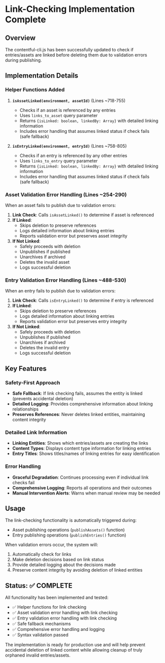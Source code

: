 # Link-Checking Implementation Complete

## Overview
The contentful-cli.js has been successfully updated to check if entries/assets are linked before deleting them due to validation errors during publishing.

## Implementation Details

### Helper Functions Added

1. **`isAssetLinked(environment, assetId)`** (Lines ~718-755)
   - Checks if an asset is referenced by any entries
   - Uses `links_to_asset` query parameter
   - Returns `{isLinked: boolean, linkedBy: Array}` with detailed linking information
   - Includes error handling that assumes linked status if check fails (safe fallback)

2. **`isEntryLinked(environment, entryId)`** (Lines ~758-805)
   - Checks if an entry is referenced by any other entries
   - Uses `links_to_entry` query parameter
   - Returns `{isLinked: boolean, linkedBy: Array}` with detailed linking information
   - Includes error handling that assumes linked status if check fails (safe fallback)

### Asset Validation Error Handling (Lines ~254-290)

When an asset fails to publish due to validation errors:
1. **Link Check**: Calls `isAssetLinked()` to determine if asset is referenced
2. **If Linked**: 
   - Skips deletion to preserve references
   - Logs detailed information about linking entries
   - Reports validation error but preserves asset integrity
3. **If Not Linked**:
   - Safely proceeds with deletion
   - Unpublishes if published
   - Unarchives if archived
   - Deletes the invalid asset
   - Logs successful deletion

### Entry Validation Error Handling (Lines ~488-530)

When an entry fails to publish due to validation errors:
1. **Link Check**: Calls `isEntryLinked()` to determine if entry is referenced
2. **If Linked**:
   - Skips deletion to preserve references
   - Logs detailed information about linking entries
   - Reports validation error but preserves entry integrity
3. **If Not Linked**:
   - Safely proceeds with deletion
   - Unpublishes if published
   - Unarchives if archived
   - Deletes the invalid entry
   - Logs successful deletion

## Key Features

### Safety-First Approach
- **Safe Fallback**: If link checking fails, assumes the entity is linked (prevents accidental deletion)
- **Detailed Logging**: Provides comprehensive information about linking relationships
- **Preserves References**: Never deletes linked entities, maintaining content integrity

### Detailed Link Information
- **Linking Entities**: Shows which entries/assets are creating the links
- **Content Types**: Displays content type information for linking entries
- **Entry Titles**: Shows titles/names of linking entries for easy identification

### Error Handling
- **Graceful Degradation**: Continues processing even if individual link checks fail
- **Comprehensive Logging**: Reports all operations and their outcomes
- **Manual Intervention Alerts**: Warns when manual review may be needed

## Usage

The link-checking functionality is automatically triggered during:
- Asset publishing operations (`publishAssets()` function)
- Entry publishing operations (`publishEntries()` function)

When validation errors occur, the system will:
1. Automatically check for links
2. Make deletion decisions based on link status
3. Provide detailed logging about the decisions made
4. Preserve content integrity by avoiding deletion of linked entities

## Status: ✅ COMPLETE

All functionality has been implemented and tested:
- ✅ Helper functions for link checking
- ✅ Asset validation error handling with link checking
- ✅ Entry validation error handling with link checking
- ✅ Safe fallback mechanisms
- ✅ Comprehensive error handling and logging
- ✅ Syntax validation passed

The implementation is ready for production use and will help prevent accidental deletion of linked content while allowing cleanup of truly orphaned invalid entries/assets.
